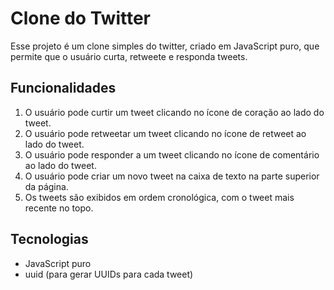 # Clone do Twitter
Esse projeto é um clone simples do twitter, criado em JavaScript puro, que permite que o usuário curta, retweete e responda tweets.

## Funcionalidades
1. O usuário pode curtir um tweet clicando no ícone de coração ao lado do tweet.
2. O usuário pode retweetar um tweet clicando no ícone de retweet ao lado do tweet.
3. O usuário pode responder a um tweet clicando no ícone de comentário ao lado do tweet.
4. O usuário pode criar um novo tweet na caixa de texto na parte superior da página.
5. Os tweets são exibidos em ordem cronológica, com o tweet mais recente no topo.

## Tecnologias
- JavaScript puro
- uuid (para gerar UUIDs para cada tweet)

